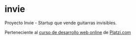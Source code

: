 # invie
Proyecto Invie - Startup que vende guitarras invisibles. 

Perteneciente al [curso de desarrollo web online](https://platzi.com/clases/html5-css3/) de [Platzi.com](https://platzi.com/)
